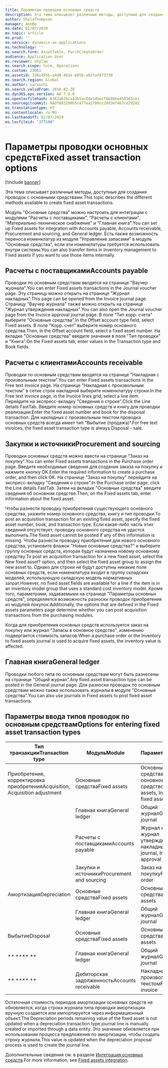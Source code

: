 ```yaml
---
title: Параметры проводки основных средств
description: Эта тема описывает различные методы, доступные для создания проводок с основными средствами.
author: ShylaThompson
manager: AnnBe
ms.date: 02/07/2019
ms.topic: article
ms.prod: ''
ms.service: dynamics-ax-applications
ms.technology: ''
ms.search.form: AssetTable, PurchCreateOrder
audience: Application User
ms.reviewer: shylaw
ms.search.scope: Core, Operations
ms.custom: 23061
ms.assetid: 338c495b-a4d8-461e-b85b-a83faf673730
ms.search.region: Global
ms.author: saraschi
ms.search.validFrom: 2016-02-28
ms.dyn365.ops.version: AX 7.0.0
ms.openlocfilehash: 6362a63bca43b5ac8da14becf6b966e459365ce1
ms.sourcegitcommit: 68df883200b5c477ea1799cc28d3ef467cd29202
ms.translationtype: HT
ms.contentlocale: ru-RU
ms.lasthandoff: 02/07/2019
ms.locfileid: "377190"
---
```

# <a name="fixed-asset-transaction-options"></a><span data-ttu-id="68bbf-103">Параметры проводки основных средств</span><span class="sxs-lookup"><span data-stu-id="68bbf-103">Fixed asset transaction options</span></span>

[!include [banner](../includes/banner.md)]

<span data-ttu-id="68bbf-104">Эта тема описывает различные методы, доступные для создания проводок с основными средствами.</span><span class="sxs-lookup"><span data-stu-id="68bbf-104">This topic describes the different methods available to create fixed asset transactions.</span></span>

<span data-ttu-id="68bbf-105">Модуль "Основные средства" можно настроить для интеграции с модулями "Расчеты с поставщиками", "Расчеты с клиентами", "Материально-техническое снабжение" и "Главная книга".</span><span class="sxs-lookup"><span data-stu-id="68bbf-105">You can set up Fixed assets for integration with Accounts payable, Accounts receivable, Procurement and sourcing, and General ledger.</span></span> <span data-ttu-id="68bbf-106">Есть также возможность переноса номенклатур из модуля "Управление запасами" в модуль "Основные средства", если эти номенклатуры требуется использовать внутри системы.</span><span class="sxs-lookup"><span data-stu-id="68bbf-106">You can also transfer items in Inventory management to Fixed assets if you want to use those items internally.</span></span>

## <a name="accounts-payable"></a><span data-ttu-id="68bbf-107">Расчеты с поставщиками</span><span class="sxs-lookup"><span data-stu-id="68bbf-107">Accounts payable</span></span>
<span data-ttu-id="68bbf-108">Проводки по основным средствам вводятся на странице "Ваучер журнала".</span><span class="sxs-lookup"><span data-stu-id="68bbf-108">You can enter Fixed assets transactions in the Journal voucher page.</span></span> <span data-ttu-id="68bbf-109">Эту страницу можно открыть на странице "Журнал накладных".</span><span class="sxs-lookup"><span data-stu-id="68bbf-109">This page can be opened from the Invoice journal page.</span></span> <span data-ttu-id="68bbf-110">Страницу "Ваучер журнала" также можно открыть на странице "Журнал утверждения накладных".</span><span class="sxs-lookup"><span data-stu-id="68bbf-110">You can also open the Journal voucher page from the Invoice approval journal page.</span></span> <span data-ttu-id="68bbf-111">В поле "Тип корр. счета" выберите "Основные средства".</span><span class="sxs-lookup"><span data-stu-id="68bbf-111">In the Offset account type field, select Fixed assets.</span></span> <span data-ttu-id="68bbf-112">В поле "Корр. счет" выберите номер основного средства.</span><span class="sxs-lookup"><span data-stu-id="68bbf-112">Then, in the Offset account field, select a fixed asset number.</span></span> <span data-ttu-id="68bbf-113">На вкладке "Основные средства" введите значения в поля "Тип проводки" и "Книга".</span><span class="sxs-lookup"><span data-stu-id="68bbf-113">On the Fixed assets tab, enter values in the Transaction type and Book fields.</span></span>

## <a name="accounts-receivable"></a><span data-ttu-id="68bbf-114">Расчеты с клиентами</span><span class="sxs-lookup"><span data-stu-id="68bbf-114">Accounts receivable</span></span>
<span data-ttu-id="68bbf-115">Проводки по основным средствам вводятся на странице "Накладная с произвольным текстом".</span><span class="sxs-lookup"><span data-stu-id="68bbf-115">You can enter Fixed assets transactions in the Free text invoice page.</span></span>  <span data-ttu-id="68bbf-116">На странице "Накладная с произвольным текстом" в сетке строк накладной выберите номенклатуру строки.</span><span class="sxs-lookup"><span data-stu-id="68bbf-116">In the Free text invoice page, in the Invoice lines grid, select a line item.</span></span> <span data-ttu-id="68bbf-117">Перейдите на экспресс-вкладку "Сведения о строке".</span><span class="sxs-lookup"><span data-stu-id="68bbf-117">Click the Line details FastTab.</span></span> <span data-ttu-id="68bbf-118">Введите номер основных средств и книгу для проводки реализации.</span><span class="sxs-lookup"><span data-stu-id="68bbf-118">Enter the fixed asset number and book for the disposal transaction.</span></span> <span data-ttu-id="68bbf-119">Для накладных с произвольным текстом проводка основных средств всегда имеет тип "Выбытие (продажа)".</span><span class="sxs-lookup"><span data-stu-id="68bbf-119">For free text invoices, the fixed asset transaction type is always Disposal - sale.</span></span>

## <a name="procurement-and-sourcing"></a><span data-ttu-id="68bbf-120">Закупки и источники</span><span class="sxs-lookup"><span data-stu-id="68bbf-120">Procurement and sourcing</span></span>
<span data-ttu-id="68bbf-121">Проводки основных средств можно ввести на странице "Заказ на покупку".</span><span class="sxs-lookup"><span data-stu-id="68bbf-121">You can enter Fixed assets transactions in the Purchase order page.</span></span> <span data-ttu-id="68bbf-122">Введите необходимые сведения для создания заказа на покупку и нажмите кнопку OK.</span><span class="sxs-lookup"><span data-stu-id="68bbf-122">Enter the required information to create a purchase order, and then click OK.</span></span> <span data-ttu-id="68bbf-123">На странице "Заказ на покупку" перейдите на экспресс-вкладку "Сведения о строке".</span><span class="sxs-lookup"><span data-stu-id="68bbf-123">In the Purchase order page, click the Line details FastTab.</span></span> <span data-ttu-id="68bbf-124">Затем на вкладке "Основные средства" введите сведения об основном средстве.</span><span class="sxs-lookup"><span data-stu-id="68bbf-124">Then, on the Fixed assets tab, enter information about the fixed asset.</span></span> 

<span data-ttu-id="68bbf-125">Чтобы разнести проводку приобретения существующего основного средства, укажите номер основного средства, книгу и тип проводки.</span><span class="sxs-lookup"><span data-stu-id="68bbf-125">To post an acquisition transaction for an existing fixed asset, specify the fixed asset number, book, and transaction type.</span></span> <span data-ttu-id="68bbf-126">Если какая-либо часть этих сведений отсутствует, проводку основного средства не удастся выполнить.</span><span class="sxs-lookup"><span data-stu-id="68bbf-126">The fixed asset cannot be posted if any of this information is missing.</span></span> <span data-ttu-id="68bbf-127">Чтобы разнести проводку приобретения для нового основного средства, установите флажок "Новые основные средства?" и выберите группу основных средств, которая будут назначена новому основному средству.</span><span class="sxs-lookup"><span data-stu-id="68bbf-127">To post an acquisition transaction for a new fixed asset, select the New fixed asset? option, and then select the fixed asset group to assign the new asset to.</span></span> <span data-ttu-id="68bbf-128">Однако для строки не будут доступны никакие поля основных средств, если номенклатура входит в группу складских моделей, использующую складскую модель нормативных затрат.</span><span class="sxs-lookup"><span data-stu-id="68bbf-128">However, no fixed asset fields are available for a line if the item is in an inventory model group that uses a standard cost inventory model.</span></span> <span data-ttu-id="68bbf-129">Кроме того, параметрами, задаваемыми на странице "Параметры основных средств", определяется возможность разноски проводок приобретения из модулей покупок.</span><span class="sxs-lookup"><span data-stu-id="68bbf-129">Additionally, the options that are defined in the Fixed assets parameters page determine whether you can post acquisition transactions from the purchasing modules.</span></span> 

<span data-ttu-id="68bbf-130">Когда для приобретения основных средств используется заказ на покупку или журнал "Запасы в основное средство", изменению подвергается стоимость запасов.</span><span class="sxs-lookup"><span data-stu-id="68bbf-130">When a purchase order or the Inventory to fixed assets journal is used to acquire fixed assets, the inventory value is affected.</span></span>

## <a name="general-ledger"></a><span data-ttu-id="68bbf-131">Главная книга</span><span class="sxs-lookup"><span data-stu-id="68bbf-131">General ledger</span></span>
<span data-ttu-id="68bbf-132">Проводки любого типа по основным средствам могут быть разнесены на странице "Общий журнал".</span><span class="sxs-lookup"><span data-stu-id="68bbf-132">Any fixed asset transaction type can be posted in the General journal page.</span></span> <span data-ttu-id="68bbf-133">Для разноски проводок по основным средствам можно также использовать журналы в модуле "Основные средства".</span><span class="sxs-lookup"><span data-stu-id="68bbf-133">You can also use journals in Fixed assets to post fixed asset transactions.</span></span>

## <a name="options-for-entering-fixed-asset-transaction-types"></a><span data-ttu-id="68bbf-134">Параметры ввода типов проводок по основным средствам</span><span class="sxs-lookup"><span data-stu-id="68bbf-134">Options for entering fixed asset transaction types</span></span>


| <span data-ttu-id="68bbf-135">Тип транзакции</span><span class="sxs-lookup"><span data-stu-id="68bbf-135">Transaction type</span></span>                    | <span data-ttu-id="68bbf-136">Модуль</span><span class="sxs-lookup"><span data-stu-id="68bbf-136">Module</span></span>                   | <span data-ttu-id="68bbf-137">Параметры</span><span class="sxs-lookup"><span data-stu-id="68bbf-137">Options</span></span>                                   |
|-------------------------------------|--------------------------|-------------------------------------------|
| <span data-ttu-id="68bbf-138">Приобретение, корректировка приобретения</span><span class="sxs-lookup"><span data-stu-id="68bbf-138">Acquisition, Acquisition adjustment</span></span> | <span data-ttu-id="68bbf-139">Основные средства</span><span class="sxs-lookup"><span data-stu-id="68bbf-139">Fixed assets</span></span>             | <span data-ttu-id="68bbf-140">Основные средства, запасы в основное средство</span><span class="sxs-lookup"><span data-stu-id="68bbf-140">Fixed assets, Inventory to fixed assets</span></span>   |
|                                     | <span data-ttu-id="68bbf-141">Главная книга</span><span class="sxs-lookup"><span data-stu-id="68bbf-141">General ledger</span></span>           | <span data-ttu-id="68bbf-142">Общий журнал</span><span class="sxs-lookup"><span data-stu-id="68bbf-142">General journal</span></span>                           |
|                                     | <span data-ttu-id="68bbf-143">Расчеты с поставщиками</span><span class="sxs-lookup"><span data-stu-id="68bbf-143">Accounts payable</span></span>         | <span data-ttu-id="68bbf-144">Журнал накладных, журнал утверждения накладных</span><span class="sxs-lookup"><span data-stu-id="68bbf-144">Invoice journal, Invoice approval journal</span></span> |
|                                     | <span data-ttu-id="68bbf-145">Закупки и источники</span><span class="sxs-lookup"><span data-stu-id="68bbf-145">Procurement and sourcing</span></span> | <span data-ttu-id="68bbf-146">Заказ на покупку</span><span class="sxs-lookup"><span data-stu-id="68bbf-146">Purchase order</span></span>                            |
| <span data-ttu-id="68bbf-147">Амортизация</span><span class="sxs-lookup"><span data-stu-id="68bbf-147">Depreciation</span></span>                        | <span data-ttu-id="68bbf-148">Основные средства</span><span class="sxs-lookup"><span data-stu-id="68bbf-148">Fixed assets</span></span>             | <span data-ttu-id="68bbf-149">Основные средства</span><span class="sxs-lookup"><span data-stu-id="68bbf-149">Fixed assets</span></span>                              |
|                                     | <span data-ttu-id="68bbf-150">Главная книга</span><span class="sxs-lookup"><span data-stu-id="68bbf-150">General ledger</span></span>           | <span data-ttu-id="68bbf-151">Общий журнал</span><span class="sxs-lookup"><span data-stu-id="68bbf-151">General journal</span></span>                           |
| <span data-ttu-id="68bbf-152">Выбытие</span><span class="sxs-lookup"><span data-stu-id="68bbf-152">Disposal</span></span>                            | <span data-ttu-id="68bbf-153">Основные средства</span><span class="sxs-lookup"><span data-stu-id="68bbf-153">Fixed assets</span></span>             | <span data-ttu-id="68bbf-154">Основные средства</span><span class="sxs-lookup"><span data-stu-id="68bbf-154">Fixed assets</span></span>                              |
| <span data-ttu-id="68bbf-155">\*\* \*\*</span><span class="sxs-lookup"><span data-stu-id="68bbf-155">\*\* \*\*</span></span>                               | <span data-ttu-id="68bbf-156">Главная книга</span><span class="sxs-lookup"><span data-stu-id="68bbf-156">General ledger</span></span>           | <span data-ttu-id="68bbf-157">Общий журнал</span><span class="sxs-lookup"><span data-stu-id="68bbf-157">General journal</span></span>                           |
| <span data-ttu-id="68bbf-158">\*\* \*\*</span><span class="sxs-lookup"><span data-stu-id="68bbf-158">\*\* \*\*</span></span>                               | <span data-ttu-id="68bbf-159">Дебиторская задолженность</span><span class="sxs-lookup"><span data-stu-id="68bbf-159">Accounts receivable</span></span>      | <span data-ttu-id="68bbf-160">Накладная с произвольным текстом</span><span class="sxs-lookup"><span data-stu-id="68bbf-160">Free text invoice</span></span>                         |


<span data-ttu-id="68bbf-161">Остаточная стоимость периодов амортизации основных средств не обновляется, когда строка журнала типа проводки амортизации вручную создается или импортируется через информационный объект.</span><span class="sxs-lookup"><span data-stu-id="68bbf-161">The Depreciation periods remaining value of the fixed asset is not updated when a depreciation transaction type journal line is manually created or imported through a data entity.</span></span> <span data-ttu-id="68bbf-162">Это значение обновляется при использовании процесса предложения по амортизации, чтобы создать строку журнала.</span><span class="sxs-lookup"><span data-stu-id="68bbf-162">This value is updated when the depreciation proposal process is used to create the journal line.</span></span>

<span data-ttu-id="68bbf-163">Дополнительные сведения см. в разделе [Интеграция основных средств](fixed-asset-integration.md).</span><span class="sxs-lookup"><span data-stu-id="68bbf-163">For more information, see [Fixed assets integration](fixed-asset-integration.md).</span></span>
